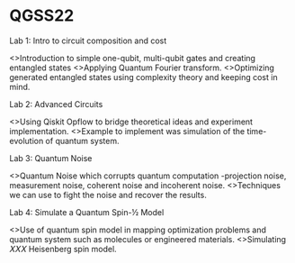 # QGSS22
Lab 1: Intro to circuit composition and cost

<>Introduction to simple one-qubit, multi-qubit gates and creating entangled states
<>Applying Quantum Fourier transform.
<>Optimizing generated entangled states using complexity theory and keeping cost in mind.


Lab 2: Advanced Circuits

<>Using Qiskit Opflow to bridge theoretical ideas and experiment implementation.
<>Example to implement was simulation of the time-evolution of quantum system.


Lab 3: Quantum Noise

<>Quantum Noise which corrupts quantum computation -projection noise, measurement noise, coherent noise and incoherent noise.
<>Techniques we can use to fight the noise and recover the results.


Lab 4:  Simulate a Quantum Spin-½ Model 

<>Use of quantum spin model in mapping optimization problems and quantum system such as molecules or engineered materials.
<>Simulating 𝑋𝑋𝑋 Heisenberg spin model.
